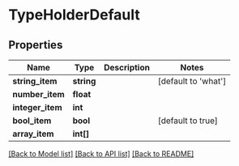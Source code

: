# TypeHolderDefault

## Properties
Name | Type | Description | Notes
------------ | ------------- | ------------- | -------------
**string_item** | **string** |  | [default to 'what']
**number_item** | **float** |  | 
**integer_item** | **int** |  | 
**bool_item** | **bool** |  | [default to true]
**array_item** | **int[]** |  | 

[[Back to Model list]](../README.md#documentation-for-models) [[Back to API list]](../README.md#documentation-for-api-endpoints) [[Back to README]](../README.md)


